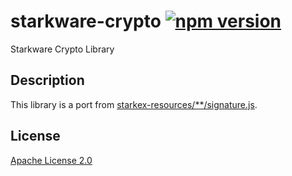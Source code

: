 # starkware-crypto [![npm version](https://badge.fury.io/js/starkware-crypto.svg)](https://badge.fury.io/js/starkware-crypto)

Starkware Crypto Library

## Description

This library is a port from [starkex-resources/\*\*/signature.js](https://github.com/starkware-libs/starkex-resources/blob/master/crypto/starkware/crypto/signature/signature.js).

## License

[Apache License 2.0](LICENSE.md)
